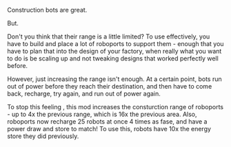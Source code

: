 Construction bots are great.

But.

Don't you think that their range is a little limited? To use effectively, you have to build and place a lot of roboports to support them - enough
that you have to plan that into the design of your factory, when really what you want to do is be scaling up and not tweaking designs that worked 
perfectly well before. 

However, just increasing the range isn't enough. At a certain point, bots run out of power before they reach their destination, and then have to 
come back, recharge, try again, and run out of power again.

To stop this feeling , this mod increases the consturction range of roboports - up to 4x the previous range, which is 16x the previous area. 
Also, roboports now recharge 25 robots at once 4 times as fase, and have a power draw and store to match! To use this, robots have 10x the energy store they did previously.